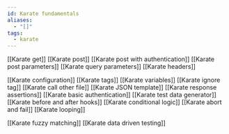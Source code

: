 ```yaml
---
id: Karate fundamentals
aliases:
  - "[]"
tags:
  - karate
---
```


[[Karate get]]
[[Karate post]]
[[Karate post with authentication]]
[[Karate post parameters]]
[[Karate query parameters]]
[[Karate headers]]

[[Karate configuration]]
[[Karate tags]]
[[Karate variables]]
[[Karate ignore tag]]
[[Karate call other file]]
[[Karate JSON template]]
[[Karate response assertions]]
[[Karate basic authentication]]
[[Karate test data generator]]
[[Karate before and after hooks]]
[[Karate conditional logic]]
[[Karate abort and fail]]
[[Karate looping]]

[[Karate fuzzy matching]]
[[Karate data driven testing]]
